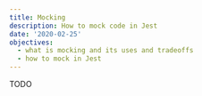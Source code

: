 ```yaml
---
title: Mocking
description: How to mock code in Jest
date: '2020-02-25'
objectives:
  - what is mocking and its uses and tradeoffs
  - how to mock in Jest
---
```


TODO
